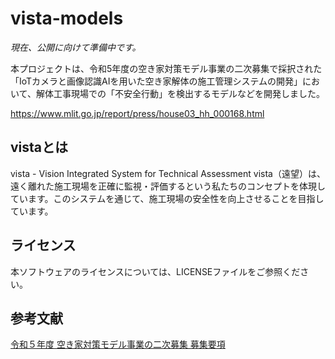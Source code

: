 # vista-models
*現在、公開に向けて準備中です。*

本プロジェクトは、令和5年度の空き家対策モデル事業の二次募集で採択された「IoTカメラと画像認識AIを用いた空き家解体の施工管理システムの開発」において、解体工事現場での「不安全行動」を検出するモデルなどを開発しました。

https://www.mlit.go.jp/report/press/house03_hh_000168.html

## vistaとは
vista - Vision Integrated System for Technical Assessment
vista（遠望）は、遠く離れた施工現場を正確に監視・評価するという私たちのコンセプトを体現しています。このシステムを通じて、施工現場の安全性を向上させることを目指しています。

## ライセンス
本ソフトウェアのライセンスについては、LICENSEファイルをご参照ください。

## 参考文献
[令和５年度 空き家対策モデル事業の二次募集 募集要項](https://www.mlit.go.jp/report/press/house03_hh_000168.html)
